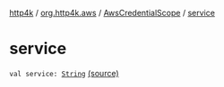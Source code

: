 [http4k](../../index.md) / [org.http4k.aws](../index.md) / [AwsCredentialScope](index.md) / [service](./service.md)

# service

`val service: `[`String`](https://kotlinlang.org/api/latest/jvm/stdlib/kotlin/-string/index.html) [(source)](https://github.com/http4k/http4k/blob/master/http4k-aws/src/main/kotlin/org/http4k/aws/AwsCredentialScope.kt#L3)
